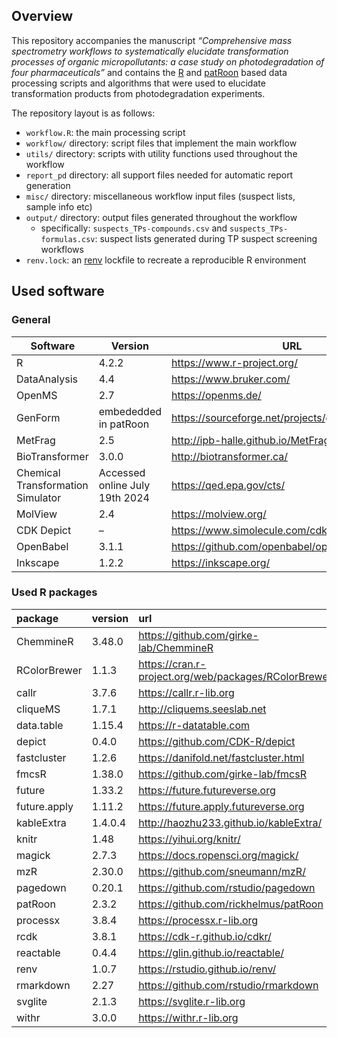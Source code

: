 
## Overview

This repository accompanies the manuscript *“Comprehensive mass
spectrometry workflows to systematically elucidate transformation
processes of organic micropollutants: a case study on photodegradation
of four pharmaceuticals”* and contains the
[R](https://www.r-project.org/) and
[patRoon](https://rickhelmus.github.io/patRoon/) based data processing
scripts and algorithms that were used to elucidate transformation
products from photodegradation experiments.

The repository layout is as follows:

- `workflow.R`: the main processing script
- `workflow/` directory: script files that implement the main workflow
- `utils/` directory: scripts with utility functions used throughout the
  workflow
- `report_pd` directory: all support files needed for automatic report
  generation
- `misc/` directory: miscellaneous workflow input files (suspect lists,
  sample info etc)
- `output/` directory: output files generated throughout the workflow
  - specifically: `suspects_TPs-compounds.csv` and
    `suspects_TPs-formulas.csv`: suspect lists generated during TP
    suspect screening workflows
- `renv.lock`: an [renv](https://rstudio.github.io/renv) lockfile to
  recreate a reproducible R environment

## Used software

### General

| Software                          | Version                        | URL                                                |
|-----------------------------------|--------------------------------|----------------------------------------------------|
| R                                 | 4.2.2                          | <https://www.r-project.org/>                       |
| DataAnalysis                      | 4.4                            | <https://www.bruker.com/>                          |
| OpenMS                            | 2.7                            | <https://openms.de/>                               |
| GenForm                           | embededded in patRoon          | <https://sourceforge.net/projects/genform/>        |
| MetFrag                           | 2.5                            | <http://ipb-halle.github.io/MetFrag/>              |
| BioTransformer                    | 3.0.0                          | <http://biotransformer.ca/>                        |
| Chemical Transformation Simulator | Accessed online July 19th 2024 | <https://qed.epa.gov/cts/>                         |
| MolView                           | 2.4                            | <https://molview.org/>                             |
| CDK Depict                        | –                              | <https://www.simolecule.com/cdkdepict/depict.html> |
| OpenBabel                         | 3.1.1                          | <https://github.com/openbabel/openbabel>           |
| Inkscape                          | 1.2.2                          | <https://inkscape.org/>                            |

### Used R packages

| package      | version | url                                                    |
|:-------------|:--------|:-------------------------------------------------------|
| ChemmineR    | 3.48.0  | <https://github.com/girke-lab/ChemmineR>               |
| RColorBrewer | 1.1.3   | <https://cran.r-project.org/web/packages/RColorBrewer> |
| callr        | 3.7.6   | <https://callr.r-lib.org>                              |
| cliqueMS     | 1.7.1   | <http://cliquems.seeslab.net>                          |
| data.table   | 1.15.4  | <https://r-datatable.com>                              |
| depict       | 0.4.0   | <https://github.com/CDK-R/depict>                      |
| fastcluster  | 1.2.6   | <https://danifold.net/fastcluster.html>                |
| fmcsR        | 1.38.0  | <https://github.com/girke-lab/fmcsR>                   |
| future       | 1.33.2  | <https://future.futureverse.org>                       |
| future.apply | 1.11.2  | <https://future.apply.futureverse.org>                 |
| kableExtra   | 1.4.0.4 | <http://haozhu233.github.io/kableExtra/>               |
| knitr        | 1.48    | <https://yihui.org/knitr/>                             |
| magick       | 2.7.3   | <https://docs.ropensci.org/magick/>                    |
| mzR          | 2.30.0  | <https://github.com/sneumann/mzR/>                     |
| pagedown     | 0.20.1  | <https://github.com/rstudio/pagedown>                  |
| patRoon      | 2.3.2   | <https://github.com/rickhelmus/patRoon>                |
| processx     | 3.8.4   | <https://processx.r-lib.org>                           |
| rcdk         | 3.8.1   | <https://cdk-r.github.io/cdkr/>                        |
| reactable    | 0.4.4   | <https://glin.github.io/reactable/>                    |
| renv         | 1.0.7   | <https://rstudio.github.io/renv/>                      |
| rmarkdown    | 2.27    | <https://github.com/rstudio/rmarkdown>                 |
| svglite      | 2.1.3   | <https://svglite.r-lib.org>                            |
| withr        | 3.0.0   | <https://withr.r-lib.org>                              |
